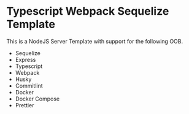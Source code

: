 # Typescript Webpack Sequelize Template

This is a NodeJS Server Template with support for the following OOB.

- Sequelize
- Express
- Typescript
- Webpack
- Husky
- Commitlint
- Docker
- Docker Compose
- Prettier
